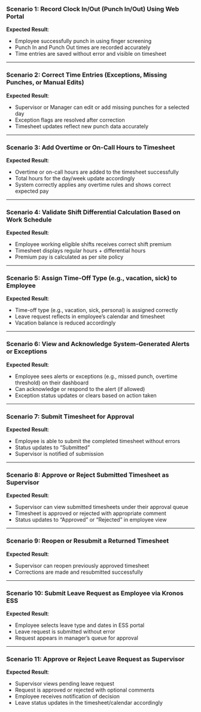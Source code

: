 ### Scenario 1: Record Clock In/Out (Punch In/Out) Using Web Portal  
**Expected Result**:  
- Employee successfully punch in using finger screening  
- Punch In and Punch Out times are recorded accurately  
- Time entries are saved without error and visible on timesheet  

---

### Scenario 2: Correct Time Entries (Exceptions, Missing Punches, or Manual Edits)  
**Expected Result**:  
- Supervisor or Manager can edit or add missing punches for a selected day  
- Exception flags are resolved after correction  
- Timesheet updates reflect new punch data accurately

---

### Scenario 3: Add Overtime or On-Call Hours to Timesheet  
**Expected Result**:  
- Overtime or on-call hours are added to the timesheet successfully  
- Total hours for the day/week update accordingly  
- System correctly applies any overtime rules and shows correct expected pay  

---

### Scenario 4: Validate Shift Differential Calculation Based on Work Schedule  
**Expected Result**:  
- Employee working eligible shifts receives correct shift premium  
- Timesheet displays regular hours + differential hours  
- Premium pay is calculated as per site policy  

---

### Scenario 5: Assign Time-Off Type (e.g., vacation, sick) to Employee  
**Expected Result**:  
- Time-off type (e.g., vacation, sick, personal) is assigned correctly  
- Leave request reflects in employee’s calendar and timesheet  
- Vacation balance is reduced accordingly  

---

### Scenario 6: View and Acknowledge System-Generated Alerts or Exceptions  
**Expected Result**:  
- Employee sees alerts or exceptions (e.g., missed punch, overtime threshold) on their dashboard  
- Can acknowledge or respond to the alert (if allowed)  
- Exception status updates or clears based on action taken

---

### Scenario 7: Submit Timesheet for Approval  
**Expected Result**:  
- Employee is able to submit the completed timesheet without errors  
- Status updates to “Submitted”  
- Supervisor is notified of submission  

---

### Scenario 8: Approve or Reject Submitted Timesheet as Supervisor  
**Expected Result**:  
- Supervisor can view submitted timesheets under their approval queue  
- Timesheet is approved or rejected with appropriate comment  
- Status updates to “Approved” or “Rejected” in employee view  

---

### Scenario 9: Reopen or Resubmit a Returned Timesheet  
**Expected Result**:  
- Supervisor can reopen previously approved timesheet  
- Corrections are made and resubmitted successfully  

---

### Scenario 10: Submit Leave Request as Employee via Kronos ESS  
**Expected Result**:  
- Employee selects leave type and dates in ESS portal  
- Leave request is submitted without error  
- Request appears in manager’s queue for approval  

---

### Scenario 11: Approve or Reject Leave Request as Supervisor  
**Expected Result**:  
- Supervisor views pending leave request  
- Request is approved or rejected with optional comments  
- Employee receives notification of decision  
- Leave status updates in the timesheet/calendar accordingly  
